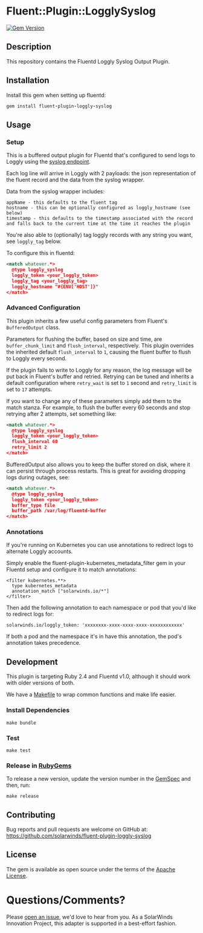 # Fluent::Plugin::LogglySyslog

[![Gem Version](https://badge.fury.io/rb/fluent-plugin-loggly-syslog.svg)](https://badge.fury.io/rb/fluent-plugin-loggly-syslog)

## Description

This repository contains the Fluentd Loggly Syslog Output Plugin.

## Installation

Install this gem when setting up fluentd:
```ruby
gem install fluent-plugin-loggly-syslog
```

## Usage

### Setup

This is a buffered output plugin for Fluentd that's configured to send logs to Loggly using the [syslog endpoint](https://www.loggly.com/docs/streaming-syslog-without-using-files/).

Each log line will arrive in Loggly with 2 payloads: the json representation of the fluent record and the data from the syslog wrapper.

Data from the syslog wrapper includes:
```
appName - this defaults to the fluent tag
hostname - this can be optionally configured as loggly_hostname (see below)
timestamp - this defaults to the timestamp associated with the record and falls back to the current time at the time it reaches the plugin
```

You're also able to (optionally) tag loggly records with any string you want, see `loggly_tag` below. 

To configure this in fluentd:
```xml
<match whatever.*>
  @type loggly_syslog
  loggly_token <your_loggly_token>
  loggly_tag <your_loggly_tag>
  loggly_hostname "#{ENV['HOST']}"
</match>
```


### Advanced Configuration
This plugin inherits a few useful config parameters from Fluent's `BufferedOutput` class.

Parameters for flushing the buffer, based on size and time, are `buffer_chunk_limit` and `flush_interval`, respectively. This plugin overrides the inherited default `flush_interval` to `1`, causing the fluent buffer to flush to Loggly every second. 

If the plugin fails to write to Loggly for any reason, the log message will be put back in Fluent's buffer and retried. Retrying can be tuned and inherits a default configuration where `retry_wait` is set to `1` second and `retry_limit` is set to `17` attempts.

If you want to change any of these parameters simply add them to the match stanza. For example, to flush the buffer every 60 seconds and stop retrying after 2 attempts, set something like:
```xml
<match whatever.*>
  @type loggly_syslog
  loggly_token <your_loggly_token>
  flush_interval 60
  retry_limit 2
</match>
```

BufferedOutput also allows you to keep the buffer stored on disk, where it can persist through process restarts. This is great for avoiding dropping logs during outages, see:

```xml
<match whatever.*>
  @type loggly_syslog
  loggly_token <your_loggly_token>
  buffer_type file
  buffer_path /var/log/fluentd-buffer
</match>
```

### Annotations

If you're running on Kubernetes you can use annotations to redirect logs to alternate Loggly accounts.

Simply enable the fluent-plugin-kubernetes_metadata_filter gem in your Fluentd setup and configure it to match annotations:

```
<filter kubernetes.**>
  type kubernetes_metadata
  annotation_match ["solarwinds.io/*"]
</filter>
```

Then add the following annotation to each namespace or pod that you'd like to redirect logs for:

```
solarwinds.io/loggly_token: 'xxxxxxxx-xxxx-xxxx-xxxx-xxxxxxxxxxxx'
```

If both a pod and the namespace it's in have this annotation, the pod's annotation takes precedence.

## Development

This plugin is targeting Ruby 2.4 and Fluentd v1.0, although it should work with older versions of both.

We have a [Makefile](Makefile) to wrap common functions and make life easier.

### Install Dependencies
`make bundle`

### Test
`make test`

### Release in [RubyGems](https://rubygems.org/gems/fluent-plugin-loggly-syslog)
To release a new version, update the version number in the [GemSpec](fluent-plugin-loggly-syslog.gemspec) and then, run:

`make release`

## Contributing

Bug reports and pull requests are welcome on GitHub at: https://github.com/solarwinds/fluent-plugin-loggly-syslog

## License

The gem is available as open source under the terms of the [Apache License](LICENSE).

# Questions/Comments?

Please [open an issue](https://github.com/solarwinds/fluent-plugin-loggly-syslog/issues/new), we'd love to hear from you. As a SolarWinds Innovation Project, this adapter is supported in a best-effort fashion.
